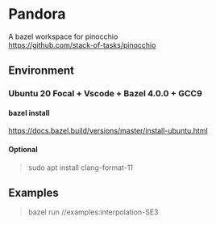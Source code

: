 # Pandora
A bazel workspace for pinocchio  
https://github.com/stack-of-tasks/pinocchio

## Environment 

### Ubuntu 20 Focal + Vscode + Bazel 4.0.0 + GCC9

#### bazel install 
https://docs.bazel.build/versions/master/install-ubuntu.html

#### Optional
> sudo apt install clang-format-11

## Examples

> bazel run //examples:interpolation-SE3
